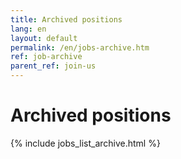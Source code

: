 ```yaml
---
title: Archived positions
lang: en
layout: default
permalink: /en/jobs-archive.htm
ref: job-archive
parent_ref: join-us
---
```


# Archived positions

{% include jobs_list_archive.html %}
